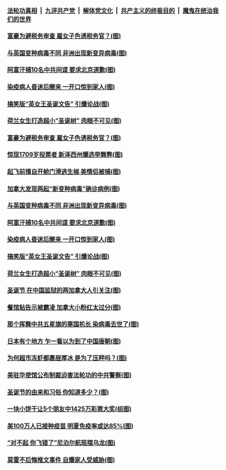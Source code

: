 

####  [法轮功真相](../../../../basic/blob/master/README.md?t=12280502) &nbsp;|&nbsp; [九评共产党](../../../../9ping.md/blob/master/README.md?t=12280502) &nbsp;|&nbsp; [解体党文化](../../../../jtdwh.md/blob/master/README.md?t=12280502)  &nbsp;|&nbsp; [共产主义的终极目的](../../../../gczydzjmd.md/blob/master/README.md?t=12280502) &nbsp;|&nbsp; [魔鬼在统治我们的世界](../../../../mgztzwmdsj.md/blob/master/README.md?t=12280502) 

#### [富豪为避税务审查 雇女子色诱税务官？(图)](../pages/p3/956678.md?t=12280502) 

#### [与英国变种病毒不同 非洲出现新变异病毒(图)](../pages/p3/957167.md?t=12280502) 

#### [阿富汗捕10名中共间谍 要求北京道歉(图)](../pages/p3/957163.md?t=12280502) 

#### [染疫病人昏迷后醒来 一开口惊到家人(图)](../pages/p3/957156.md?t=12280502) 

#### [搞笑版“英女王圣诞文告” 引爆论战(图)](../pages/p3/957153.md?t=12280502) 

#### [荷兰女生打造超小“圣诞树” 肉眼不可见(图)](../pages/p3/957066.md?t=12280502) 

#### [富豪为避税务审查 雇女子色诱税务官？(图)](../pages/p3/956678.md?t=12280502) 

#### [惊现1709岁投票者 新泽西州爆选举舞弊(图)](../pages/p3/957187.md?t=12280502) 

#### [起飞前擅自开舱门滑逃生梯 美情侣被捕(图)](../pages/p3/957180.md?t=12280502) 

#### [加拿大发现两起“新变种病毒”确诊病例(图)](../pages/p3/957176.md?t=12280502) 

#### [与英国变种病毒不同 非洲出现新变异病毒(图)](../pages/p3/957167.md?t=12280502) 

#### [阿富汗捕10名中共间谍 要求北京道歉(图)](../pages/p3/957163.md?t=12280502) 

#### [染疫病人昏迷后醒来 一开口惊到家人(图)](../pages/p3/957156.md?t=12280502) 

#### [搞笑版“英女王圣诞文告” 引爆论战(图)](../pages/p3/957153.md?t=12280502) 

#### [荷兰女生打造超小“圣诞树” 肉眼不可见(图)](../pages/p3/957066.md?t=12280502) 

#### [圣诞节 在中国监狱的两加拿大人引关注(图)](../pages/p3/957063.md?t=12280502) 

#### [餐馆贴告示被霸凌 加拿大小粉红太过分(图)](../pages/p3/957060.md?t=12280502) 

#### [那个挥舞中共五星旗的塞国机长 染病毒去世了(图)](../pages/p3/957044.md?t=12280502) 

#### [日本有个地方 乍一看以为到了中国唐朝(图)](../pages/p3/956949.md?t=12280502) 

#### [为何超市冻虾都裹层厚冰 是为了压秤吗？(图)](../pages/p3/956609.md?t=12280502) 

#### [美驻华使馆公布制裁迫害法轮功的中共警察(图)](../pages/p3/956983.md?t=12280502) 

#### [圣诞节的由来和习俗 你知道多少？(图)](../pages/p3/956318.md?t=12280502) 

#### [一块小饼干让5个朋友中1425万彩票大奖(组图)](../pages/p3/956988.md?t=12280502) 

#### [美100万人已接种疫苗 明夏免疫率或达85%(图)](../pages/p3/956951.md?t=12280502) 

#### [“对不起 你飞错了”尼泊尔航班摆乌龙(图)](../pages/p3/956926.md?t=12280502) 

#### [莫雷不后悔推文事件 自爆家人受威胁(图)](../pages/p3/956944.md?t=12280502) 

